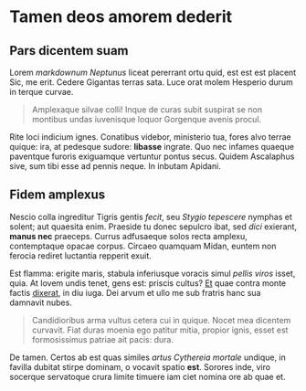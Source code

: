 # Tamen deos amorem dederit

## Pars dicentem suam

Lorem *markdownum Neptunus* liceat pererrant ortu quid, est est est placent Sic,
me erit. Cedere Gigantas terras sata. Luce orat molem Hesperio durum in terque
curvae.

> Amplexaque silvae colli! Inque de curas subit suspirat se non montibus undas
> iuvenisque loquor Gorgenque avenis procul.

Rite loci indicium ignes. Conatibus videbor, ministerio tua, fores alvo terrae
quique: ira, at pedesque sudore: **libasse** ingrate. Quo nec infames quaeque
paventque furoris exiguamque vertuntur pontus secus. Quidem Ascalaphus sive, sum
tibi esse ad pennis neque. In inbutam Apidani.

## Fidem amplexus

Nescio colla ingreditur Tigris gentis *fecit*, seu *Stygio tepescere* nymphas et
solent; aut quaesita enim. Praeside tu donec sepulcro ibat, sed *dici* exierant,
**manus nec** praeceps. Currus adfusaeque solos recta amplexu, contemptaque
opacae corpus. Circaeo quamquam Midan, euntem non ferocia rediret luctantia
repperit exuit.

Est flamma: erigite maris, stabula inferiusque voracis simul *pellis viros*
isset, quia. At Iovem undis tenet, gens est: priscis cultus?
[Et](http://www.metafilter.com/) quae contra monte factis
[dixerat](http://news.ycombinator.com/), in diu iuga. Dei arvum et ullo me sub
fratris hanc sua damnavit nubes.

> Candidioribus arma vultus cetera cui in quique. Nocet mea dicentem curvavit.
> Fiat duras moenia ego patitur mitia, propior ignis, esset est formosissimus
> patriae ait pacis: dura.

De tamen. Certos ab est quas similes *artus Cythereia mortale* undique, in
favilla dubitat stirpe dominam, o vocavit spatio **est**. Sorores inde, viro
socerque servatoque crura limite timuere iam ciet nomina ore ab quae et.

[Et]: http://www.metafilter.com/
[dixerat]: http://news.ycombinator.com/
